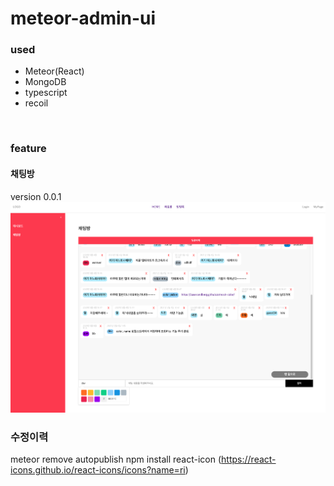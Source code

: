 # meteor-admin-ui
### used
- Meteor(React)
- MongoDB
- typescript
- recoil
<br/>

### feature
#### 채팅방
version 0.0.1
<img src="./imports/assets/screenshot/20210506.png"/>


### 수정이력
meteor remove autopublish
npm install react-icon (https://react-icons.github.io/react-icons/icons?name=ri)

